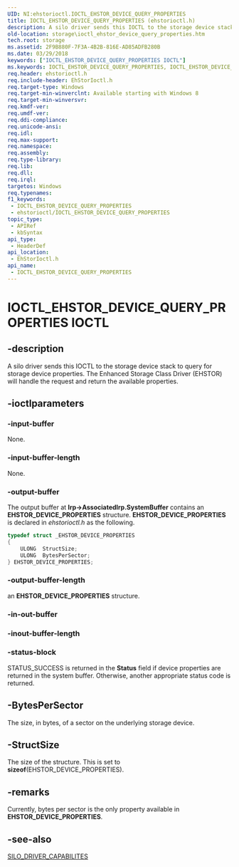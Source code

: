 ```yaml
---
UID: NI:ehstorioctl.IOCTL_EHSTOR_DEVICE_QUERY_PROPERTIES
title: IOCTL_EHSTOR_DEVICE_QUERY_PROPERTIES (ehstorioctl.h)
description: A silo driver sends this IOCTL to the storage device stack to query for storage device properties. The Enhanced Storage Class Driver (EHSTOR) will handle the request and return the available properties.
old-location: storage\ioctl_ehstor_device_query_properties.htm
tech.root: storage
ms.assetid: 2F9B880F-7F3A-4B2B-816E-AD85ADFB280B
ms.date: 03/29/2018
keywords: ["IOCTL_EHSTOR_DEVICE_QUERY_PROPERTIES IOCTL"]
ms.keywords: IOCTL_EHSTOR_DEVICE_QUERY_PROPERTIES, IOCTL_EHSTOR_DEVICE_QUERY_PROPERTIES control, IOCTL_EHSTOR_DEVICE_QUERY_PROPERTIES control code [Storage Devices], ehstorioctl/IOCTL_EHSTOR_DEVICE_QUERY_PROPERTIES, storage.ioctl_ehstor_device_query_properties
req.header: ehstorioctl.h
req.include-header: EhStorIoctl.h
req.target-type: Windows
req.target-min-winverclnt: Available starting with Windows 8
req.target-min-winversvr: 
req.kmdf-ver: 
req.umdf-ver: 
req.ddi-compliance: 
req.unicode-ansi: 
req.idl: 
req.max-support: 
req.namespace: 
req.assembly: 
req.type-library: 
req.lib: 
req.dll: 
req.irql: 
targetos: Windows
req.typenames: 
f1_keywords:
 - IOCTL_EHSTOR_DEVICE_QUERY_PROPERTIES
 - ehstorioctl/IOCTL_EHSTOR_DEVICE_QUERY_PROPERTIES
topic_type:
 - APIRef
 - kbSyntax
api_type:
 - HeaderDef
api_location:
 - EhStorIoctl.h
api_name:
 - IOCTL_EHSTOR_DEVICE_QUERY_PROPERTIES
---
```


# IOCTL_EHSTOR_DEVICE_QUERY_PROPERTIES IOCTL


## -description

A silo driver sends this IOCTL to the storage device stack to query for storage device properties. The   Enhanced Storage Class Driver (EHSTOR) will handle the request and return the available properties.

## -ioctlparameters

### -input-buffer

None.

### -input-buffer-length

None.

### -output-buffer

The output buffer at <b>Irp->AssociatedIrp.SystemBuffer</b> contains an  <b>EHSTOR_DEVICE_PROPERTIES</b>  structure. <b>EHSTOR_DEVICE_PROPERTIES</b> is declared in <i>ehstorioctl.h</i> as the following.


```cpp
typedef struct _EHSTOR_DEVICE_PROPERTIES
{
    ULONG  StructSize;
    ULONG  BytesPerSector;
} EHSTOR_DEVICE_PROPERTIES;
```


### -output-buffer-length

an  <b>EHSTOR_DEVICE_PROPERTIES</b>  structure.

### -in-out-buffer

### -inout-buffer-length

### -status-block

STATUS_SUCCESS is returned in the <b>Status</b> field if device properties are returned in the system buffer. Otherwise, another appropriate status code  is returned.

## -BytesPerSector

The size, in bytes, of a sector on the underlying storage device.

## -StructSize

The size of the structure. This is set to <b>sizeof</b>(EHSTOR_DEVICE_PROPERTIES).

## -remarks

Currently, bytes per sector is the only property available in <b>EHSTOR_DEVICE_PROPERTIES</b>.

## -see-also

<a href="https://docs.microsoft.com/windows-hardware/drivers/ddi/ehstorioctl/ns-ehstorioctl-tagact_authz_state">SILO_DRIVER_CAPABILITES</a>

